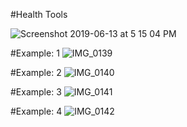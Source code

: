 
#Health Tools

![Screenshot 2019-06-13 at 5 15 04 PM](https://user-images.githubusercontent.com/27955299/59430094-f863a400-8dfe-11e9-9e33-54e4a2d37a2f.png)



#Example: 1
![IMG_0139](https://user-images.githubusercontent.com/27955299/59425553-cac52d80-8df3-11e9-97a5-c8e571417413.jpg)



#Example: 2
![IMG_0140](https://user-images.githubusercontent.com/27955299/59425571-d7498600-8df3-11e9-90e5-a8f4a5fa80b2.jpg)



#Example: 3
![IMG_0141](https://user-images.githubusercontent.com/27955299/59425587-dfa1c100-8df3-11e9-9d78-0faed455670b.jpg)

#Example: 4
![IMG_0142](https://user-images.githubusercontent.com/27955299/59425605-e92b2900-8df3-11e9-9e68-29c91de04dd3.jpg)

